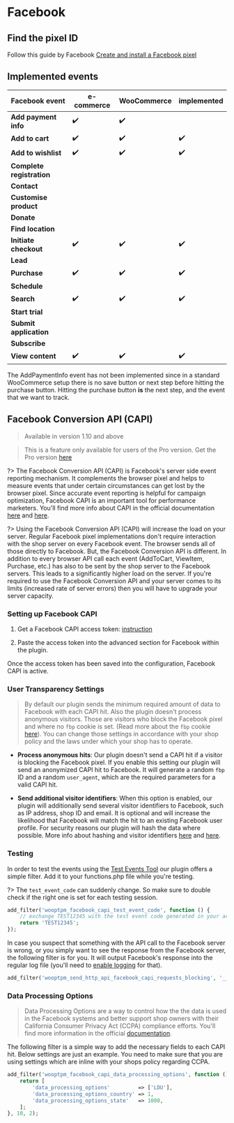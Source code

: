 # Facebook

## Find the pixel ID

Follow this guide by Facebook [Create and install a Facebook pixel](https://www.facebook.com/business/help/952192354843755?id=1205376682832142)

## Implemented events

Facebook event            | e-commerce | WooCommerce | implemented 
---                       | ---        | ---         | ---
**Add payment info**      | ✔️          | ✔️           | 
**Add to cart**           | ✔️          | ✔️           | ✔️
**Add to wishlist**       | ✔️          | ✔️           | ✔️
**Complete registration** |            |             |
**Contact**               |            |             |
**Customise product**     |            |             |
**Donate**                |            |             |
**Find location**         |            |             |
**Initiate checkout**     | ✔️          | ✔️           | ✔️
**Lead**                  |            |             |
**Purchase**              | ✔️          | ✔️           | ✔️
**Schedule**              |            |             |
**Search**                | ✔️          | ✔️           | ✔️
**Start trial**           |            |             |
**Submit application**    |            |             |
**Subscribe**             |            |             |
**View content**          | ✔️          | ✔️           | ✔️

The AddPaymentInfo event has not been implemented since in a standard WooCommerce setup there is no save button or next step before hitting the purchase button. Hitting the purchase button **is** the next step, and the event that we want to track. 


## Facebook Conversion API (CAPI)

> Available in version 1.10 and above

> This is a feature only available for users of the Pro version. Get the Pro version [here](https://woopt.com/)

?> The Facebook Conversion API (CAPI) is Facebook's server side event reporting mechanism. It complements the browser pixel and helps to measure events that under certain circumstances can get lost by the browser pixel. Since accurate event reporting is helpful for campaign optimization, Facebook CAPI is an important tool for performance marketers. You'll find more info about CAPI in the official documentation [here](https://developers.facebook.com/videos/2020/conversion-api-capi-external-implementation/) and [here](https://developers.facebook.com/docs/marketing-api/conversions-api/).

?> Using the Facebook Conversion API (CAPI) will increase the load on your server. Regular Facebook pixel implementations don't require interaction with the shop server on every Facebook event. The browser sends all of those directly to Facebook. But, the Facebook Conversion API is different. In addition to every browser API call each event (AddToCart, ViewItem, Purchase, etc.) has also to be sent by the shop server to the Facebook servers. This leads to a significantly higher load on the server. If you're required to use the Facebook Conversion API and your server comes to its limits (increased rate of server errors) then you will have to upgrade your server capacity. 

### Setting up Facebook CAPI

1. Get a Facebook CAPI access token: [instruction](https://developers.facebook.com/docs/marketing-api/conversions-api/get-started#access-token)

2. Paste the access token into the advanced section for Facebook within the plugin. 

Once the access token has been saved into the configuration, Facebook CAPI is active. 

### User Transparency Settings

> By default our plugin sends the minimum required amount of data to Facebook with each CAPI hit. Also the plugin doesn't process anonymous visitors. Those are visitors who block the Facebook pixel and where no `fbp` cookie is set. (Read more about the `fbp` cookie [here](https://developers.facebook.com/docs/marketing-api/conversions-api/parameters/fbp-and-fbc/)). You can change those settings in accordance with your shop policy and the laws under which your shop has to operate. 

- **Process anonymous hits**: Our plugin doesn't send a CAPI hit if a visitor is blocking the Facebook pixel. If you enable this setting our plugin will send an anonymized CAPI hit to Facebook. It will generate a random `fbp` ID and a random `user_agent`, which are the required parameters for a valid CAPI hit. 

- **Send additional visitor identifiers**: When this option is enabled, our plugin will additionally send several visitor identifiers to Facebook, such as IP address, shop ID and email. It is optional and will increase the likelihood that Facebook will match the hit to an existing Facebook user profile. For security reasons our plugin will hash the data where possible. More info about hashing and visitor identifiers [here](https://developers.facebook.com/docs/marketing-api/audiences/guides/custom-audiences/#example_sha256) and [here](https://developers.facebook.com/docs/marketing-api/conversions-api/parameters/customer-information-parameters).

### Testing

In order to test the events using the [Test Events Tool](https://developers.facebook.com/docs/marketing-api/conversions-api/using-the-api/#testEvents) our plugin offers a simple filter. Add it to your functions.php file while you're testing. 

?> The `test_event_code` can suddenly change. So make sure to double check if the right one is set for each testing session. 

```php
add_filter('wooptpm_facebook_capi_test_event_code', function () {
    // exchange TEST12345 with the test event code generated in your account
    return 'TEST12345';  
});
```

In case you suspect that something with the API call to the Facebook server is wrong, or you simply want to see the response from the Facebook server, the following filter is for you. It will output Facebook's response into the regular log file (you'll need to [enable logging](https://codex.wordpress.org/WP_DEBUG) for that). 

```php
add_filter('wooptpm_send_http_api_facebook_capi_requests_blocking', '__return_true');
```

### Data Processing Options

> Data Processing Options are a way to control how the the data is used in the Facebook systems and better support shop owners with their California Consumer Privacy Act (CCPA) compliance efforts. You'll find more information in the official [documentation](https://developers.facebook.com/docs/marketing-apis/data-processing-options).

The following filter is a simple way to add the necessary fields to each CAPI hit. Below settings are just an example. You need to make sure that you are using settings which are inline with your shops policy regarding CCPA. 

```php
add_filter('wooptpm_facebook_capi_data_processing_options', function () {
    return [
        'data_processing_options'         => ['LDU'],
        'data_processing_options_country' => 1,
        'data_processing_options_state'   => 1000,
    ];
}, 10, 2);
```


